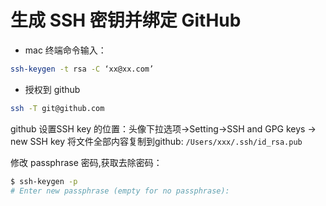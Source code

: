# 生成 SSH 密钥并绑定 GitHub

- mac 终端命令输入：

```sh
ssh-keygen -t rsa -C ‘xx@xx.com’
```

- 授权到 github

```sh
ssh -T git@github.com
```

github 设置SSH key 的位置：头像下拉选项->Setting->SSH and GPG keys -> new SSH key
将文件全部内容复制到github: `/Users/xxx/.ssh/id_rsa.pub`

修改 passphrase 密码,获取去除密码：

```sh
$ ssh-keygen -p
# Enter new passphrase (empty for no passphrase):
```
